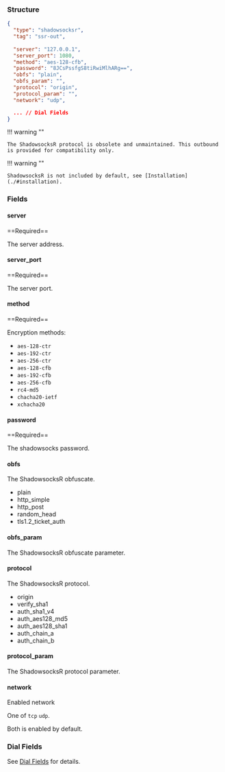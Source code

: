 ### Structure

```json
{
  "type": "shadowsocksr",
  "tag": "ssr-out",
  
  "server": "127.0.0.1",
  "server_port": 1080,
  "method": "aes-128-cfb",
  "password": "8JCsPssfgS8tiRwiMlhARg==",
  "obfs": "plain",
  "obfs_param": "",
  "protocol": "origin",
  "protocol_param": "",
  "network": "udp",

  ... // Dial Fields
}
```

!!! warning ""

    The ShadowsocksR protocol is obsolete and unmaintained. This outbound is provided for compatibility only.

!!! warning ""

    ShadowsocksR is not included by default, see [Installation](./#installation).

### Fields

#### server

==Required==

The server address.

#### server_port

==Required==

The server port.

#### method

==Required==

Encryption methods:

* `aes-128-ctr`
* `aes-192-ctr`
* `aes-256-ctr`
* `aes-128-cfb`
* `aes-192-cfb`
* `aes-256-cfb`
* `rc4-md5`
* `chacha20-ietf`
* `xchacha20`

#### password

==Required==

The shadowsocks password.

#### obfs

The ShadowsocksR obfuscate.

* plain
* http_simple
* http_post
* random_head
* tls1.2_ticket_auth

#### obfs_param

The ShadowsocksR obfuscate parameter.

#### protocol

The ShadowsocksR protocol.

* origin
* verify_sha1
* auth_sha1_v4
* auth_aes128_md5
* auth_aes128_sha1
* auth_chain_a
* auth_chain_b

#### protocol_param

The ShadowsocksR protocol parameter.

#### network

Enabled network

One of `tcp` `udp`.

Both is enabled by default.

### Dial Fields

See [Dial Fields](/configuration/shared/dial/) for details.
